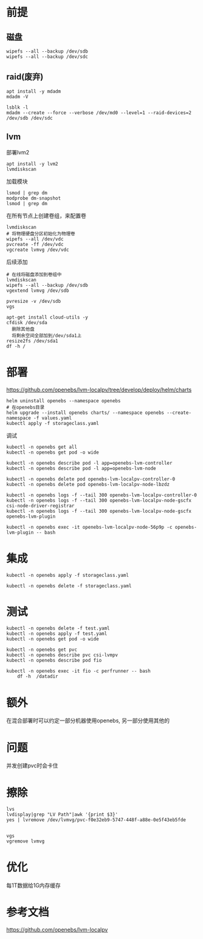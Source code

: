 # 前提

## 磁盘

```
wipefs --all --backup /dev/sdb
wipefs --all --backup /dev/sdc
```

## raid(废弃)

```
apt install -y mdadm
mdadm -V

lsblk -l
mdadm --create --force --verbose /dev/md0 --level=1 --raid-devices=2 /dev/sdb /dev/sdc
```

## lvm

部署lvm2

```
apt install -y lvm2
lvmdiskscan
```

加载模块

```
lsmod | grep dm
modprobe dm-snapshot
lsmod | grep dm
```

在所有节点上创建卷组，来配置卷

```
lvmdiskscan
# 将物理硬盘分区初始化为物理卷
wipefs --all /dev/vdc
pvcreate -ff /dev/vdc
vgcreate lvmvg /dev/vdc
```

后续添加

```
# 在线将磁盘添加到卷组中
lvmdiskscan
wipefs --all --backup /dev/sdb
vgextend lvmvg /dev/sdb
```

```shell
pvresize -v /dev/sdb
vgs
```

```shell
apt-get install cloud-utils -y
cfdisk /dev/sda
  删除其他盘
  将剩余空间全部加到/dev/sda1上
resize2fs /dev/sda1
df -h /
```


# 部署

https://github.com/openebs/lvm-localpv/tree/develop/deploy/helm/charts





```
helm uninstall openebs --namespace openebs
# 在openebs目录
helm upgrade --install openebs charts/ --namespace openebs --create-namespace -f values.yaml
kubectl apply -f storageclass.yaml
```

调试

```
kubectl -n openebs get all
kubectl -n openebs get pod -o wide

kubectl -n openebs describe pod -l app=openebs-lvm-controller
kubectl -n openebs describe pod -l app=openebs-lvm-node

kubectl -n openebs delete pod openebs-lvm-localpv-controller-0
kubectl -n openebs delete pod openebs-lvm-localpv-node-lbzdz

kubectl -n openebs logs -f --tail 300 openebs-lvm-localpv-controller-0
kubectl -n openebs logs -f --tail 300 openebs-lvm-localpv-node-gscfx csi-node-driver-registrar
kubectl -n openebs logs -f --tail 300 openebs-lvm-localpv-node-gscfx openebs-lvm-plugin

kubectl -n openebs exec -it openebs-lvm-localpv-node-56p9p -c openebs-lvm-plugin -- bash
```


# 集成

```
kubectl -n openebs apply -f storageclass.yaml

kubectl -n openebs delete -f storageclass.yaml
```



# 测试

```
kubectl -n openebs delete -f test.yaml
kubectl -n openebs apply -f test.yaml
kubectl -n openebs get pod -o wide

kubectl -n openebs get pvc
kubectl -n openebs describe pvc csi-lvmpv
kubectl -n openebs describe pod fio

kubectl -n openebs exec -it fio -c perfrunner -- bash
	df -h  /datadir
```



# 额外

在混合部署时可以约定一部分机器使用openebs, 另一部分使用其他的



# 问题

并发创建pvc时会卡住





# 擦除

```
lvs
lvdisplay|grep "LV Path"|awk '{print $3}'
yes | lvremove /dev/lvmvg/pvc-f0e32eb9-5747-448f-a88e-0e5f43eb5fde


vgs
vgremove lvmvg
```



# 优化

每1T数据给1G内存缓存



# 参考文档

https://github.com/openebs/lvm-localpv

